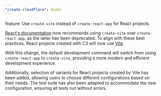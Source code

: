 ```yaml
---
"create-cloudflare": minor
---
```


feature: Use `create-vite` instead of `create-react-app` for React projects.

[React's documentation](https://react.dev/learn/start-a-new-react-project#can-i-use-react-without-a-framework) now recommends using `create-vite` over `create-react-app`, as the latter has been deprecated. To align with these best practices, React projects created with C3 will now use [Vite](https://vitejs.dev/).

With this change, the default development command will switch from using `create-react-app` to `create-vite`, providing a more modern and efficient development experience.

Additionally, selection of variants for React projects created by Vite has been added, allowing users to choose different configurations based on their needs. The test suite has also been adapted to accommodate the new configuration, ensuring all tests run without errors.
